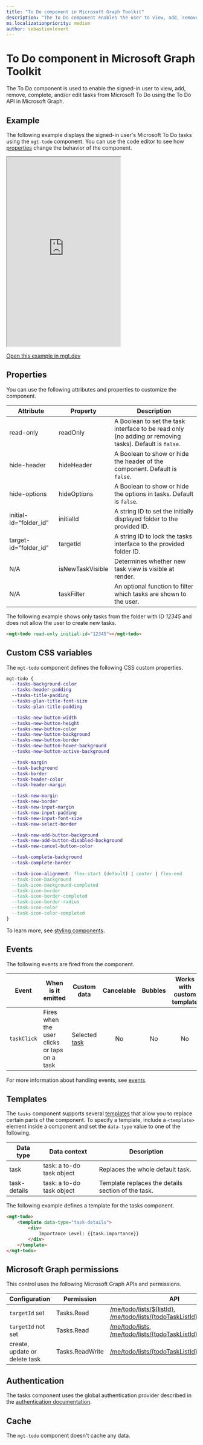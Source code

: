 ```yaml
---
title: "To Do component in Microsoft Graph Toolkit"
description: "The To Do component enables the user to view, add, remove, complete, or edit todo tasks. It works with any tasks in Microsoft To-Do."
ms.localizationpriority: medium
author: sebastienlevert
---
```


# To Do component in Microsoft Graph Toolkit

The To Do component is used to enable the signed-in user to view, add, remove, complete, and/or edit tasks from Microsoft To Do using the To Do API in Microsoft Graph.

## Example

The following example displays the signed-in user's Microsoft To Do tasks using the `mgt-todo` component. You can use the code editor to see how [properties](#properties) change the behavior of the component.

<iframe src="https://mgt.dev/iframe.html?id=components-mgt-todo--tasks&source=docs" height="500"></iframe>

[Open this example in mgt.dev](https://mgt.dev/?path=/story/components-mgt-todo--tasks&source=docs)

## Properties

You can use the following attributes and properties to customize the component.

| Attribute | Property | Description |
| -- | -- | -- |
| read-only | readOnly | A Boolean to set the task interface to be read only (no adding or removing tasks). Default is `false`. |
| hide-header | hideHeader | A Boolean to show or hide the header of the component. Default is `false`. |
| hide-options | hideOptions | A Boolean to show or hide the options in tasks. Default is `false`.
| initial-id="folder_id" | initialId | A string ID to set the initially displayed folder to the provided ID. |
| target-id="folder_id"| targetId | A string ID to lock the tasks interface to the provided folder ID. |
| N/A | isNewTaskVisible  | Determines whether new task view is visible at render. |
| N/A | taskFilter  | An optional function to filter which tasks are shown to the user. |

The following example shows only tasks from the folder with ID *12345* and does not allow the user to create new tasks.

```html
<mgt-todo read-only initial-id="12345"></mgt-todo>
```

## Custom CSS variables

The `mgt-todo` component defines the following CSS custom properties.

````css
mgt-todo {
  --tasks-background-color
  --tasks-header-padding
  --tasks-title-padding
  --tasks-plan-title-font-size
  --tasks-plan-title-padding

  --tasks-new-button-width
  --tasks-new-button-height
  --tasks-new-button-color
  --tasks-new-button-background
  --tasks-new-button-border
  --tasks-new-button-hover-background
  --tasks-new-button-active-background

  --task-margin
  --task-background
  --task-border
  --task-header-color
  --task-header-margin

  --task-new-margin
  --task-new-border
  --task-new-input-margin
  --task-new-input-padding
  --task-new-input-font-size
  --task-new-select-border

  --task-new-add-button-background
  --task-new-add-button-disabled-background
  --task-new-cancel-button-color

  --task-complete-background
  --task-complete-border

  --task-icon-alignment: flex-start (default) | center | flex-end
  --task-icon-background
  --task-icon-background-completed
  --task-icon-border
  --task-icon-border-completed
  --task-icon-border-radius
  --task-icon-color
  --task-icon-color-completed
}
````

To learn more, see [styling components](/graph/toolkit/customize-components/style).

## Events

The following events are fired from the component.

Event | When is it emitted | Custom data | Cancelable | Bubbles | Works with custom template
------|-------------------|--------------|:-----------:|:---------:|:---------------------------:|
`taskClick` | Fires when the user clicks or taps on a task | Selected [task](https://github.com/microsoftgraph/microsoft-graph-toolkit/blob/66a5bbb6591e6260e95dbc00c0d06bcbe8dcef38/packages/mgt-components/src/components/mgt-todo/graph.todo.ts#L41) | No | No | No

For more information about handling events, see [events](../customize-components/events.md).

## Templates

The `tasks` component supports several [templates](../customize-components/templates.md) that allow you to replace certain parts of the component. To specify a template, include a `<template>` element inside a component and set the `data-type` value to one of the following.

| Data type     | Data context              | Description                                                       |
| ---------     | ------------------------- | ----------------------------------------------------------------- |
| task     | task: a to-do task object | Replaces the whole default task. |
| task-details | task: a to-do task object | Template replaces the details section of the task. |

The following example defines a template for the tasks component.

```html
<mgt-todo>
    <template data-type="task-details">
        <div>
            Importance Level: {{task.importance}}
        </div>
    </template>
</mgt-todo>
```

## Microsoft Graph permissions

This control uses the following Microsoft Graph APIs and permissions.

| Configuration | Permission | API |
| ------------- | ---------- | --- |
| `targetId` set | Tasks.Read | [/me/todo/lists/${listId}](/graph/api/todotasklist-get?tabs=http), [/me/todo/lists/{todoTaskListId}/tasks](/graph/api/todotasklist-list-tasks) |
| `targetId` not set | Tasks.Read | [/me/todo/lists](/graph/api/todo-list-lists?tabs=http), [/me/todo/lists/{todoTaskListId}/tasks](/graph/api/todotasklist-list-tasks) |
| create, update or delete task | Tasks.ReadWrite | [/me/todo/lists/{todoTaskListId}/tasks/{taskId}](/graph/api/todotask-get) |

## Authentication

The tasks component uses the global authentication provider described in the [authentication documentation](../providers/providers.md).

## Cache

The `mgt-todo` component doesn't cache any data.